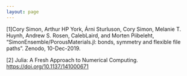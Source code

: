 ```yaml
---
layout: page
---
```


[1]Cory Simon, Arthur HP York, Árni Sturluson, Cory Simon, Melanie T. Huynh, Andrew S. Rosen, CalebLaird, and Morten Piibeleht, “SimonEnsemble/PorousMaterials.jl: bonds, symmetry and flexible file paths”. Zenodo, 10-Dec-2019.

[2] Julia: A Fresh Approach to Numerical Computing. https://doi.org/10.1137/141000671
